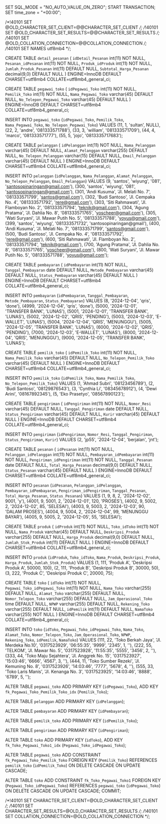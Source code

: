 SET SQL_MODE = "NO_AUTO_VALUE_ON_ZERO";
START TRANSACTION;
SET time_zone = "+00:00";

/*!40101 SET @OLD_CHARACTER_SET_CLIENT=@@CHARACTER_SET_CLIENT */;
/*!40101 SET @OLD_CHARACTER_SET_RESULTS=@@CHARACTER_SET_RESULTS */;
/*!40101 SET @OLD_COLLATION_CONNECTION=@@COLLATION_CONNECTION */;
/*!40101 SET NAMES utf8mb4 */;

CREATE TABLE `detail_pesanan` (
  `idDetail_Pesanan` int(11) NOT NULL,
  `Pesanan_idPesanan` int(11) NOT NULL,
  `Produk_idProduk` int(11) NOT NULL,
  `Jumlah_Produk_Pesanan` int(11) DEFAULT NULL,
  `Subtotal_Harga_Pesanan` decimal(9,0) DEFAULT NULL
) ENGINE=InnoDB DEFAULT CHARSET=utf8mb4 COLLATE=utf8mb4_general_ci;

CREATE TABLE `pegawai_toko` (
  `idPegawai_Toko` int(11) NOT NULL,
  `Pemilik_Toko` int(11) NOT NULL,
  `Nama_Pegawai_Toko` varchar(45) DEFAULT NULL,
  `No_Telepon_Pegawai_Toko` varchar(45) DEFAULT NULL
) ENGINE=InnoDB DEFAULT CHARSET=utf8mb4 COLLATE=utf8mb4_general_ci;

INSERT INTO `pegawai_toko` (`idPegawai_Toko`, `Pemilik_Toko`, `Nama_Pegawai_Toko`, `No_Telepon_Pegawai_Toko`) VALUES
(11, 1, 'sultan', NULL),
(22, 2, 'andre', '081333571788'),
(33, 3, 'william', '081333571709'),
(44, 4, 'marco', '081333571777'),
(55, 5, 'jojo', '0813335717683');

CREATE TABLE `pelanggan` (
  `idPelanggan` int(11) NOT NULL,
  `Nama_Pelanggan` varchar(45) DEFAULT NULL,
  `Alamat_Pelanggan` varchar(255) DEFAULT NULL,
  `No_Telepon_Pelanggan` varchar(15) DEFAULT NULL,
  `Email_Pelanggan` varchar(45) DEFAULT NULL
) ENGINE=InnoDB DEFAULT CHARSET=utf8mb4 COLLATE=utf8mb4_general_ci;

INSERT INTO `pelanggan` (`idPelanggan`, `Nama_Pelanggan`, `Alamat_Pelanggan`, `No_Telepon_Pelanggan`, `Email_Pelanggan`) VALUES
(9, 'santos', 'wiyung', '081', 'santosopinaringan@gmail.com'),
(300, 'santos', 'wiyung', '081', 'santosopinaringan@gmail.com'),
(301, 'Andi Kusuma', 'Jl. Melati No. 7', '081333571799', 'santos@gmail.com'),
(302, 'Budi Santoso', 'Jl. Cempaka No. 4', '081333571792', 'rere@gmail.com'),
(303, 'Siti Rahmawati', 'Jl. Flamboyan No. 2', '081333571794', 'teknik@gmail.com'),
(304, 'Agung Pratama', 'Jl. Dahlia No. 8', '081333571765', 'yoscheer@gmail.com'),
(305, 'Wati Suryani', 'Jl. Mawar Putih No. 5', '081333571788', 'yoyus@gmail.com'),
(399, 'santos', 'wiyung', '081333571732', 'santosopinaringan@gmail'),
(400, 'Andi Kusuma', 'Jl. Melati No. 7', '081333571799', 'santos@gmail.com'),
(500, 'Budi Santoso', 'Jl. Cempaka No. 4', '081333571792', 'rere@gmail.com'),
(600, 'Siti Rahmawati', 'Jl. Flamboyan No. 2', '081333571794', 'teknik@gmail.com'),
(700, 'Agung Pratama', 'Jl. Dahlia No. 8', '081333571765', 'yoscheer@gmail.com'),
(800, 'Wati Suryani', 'Jl. Mawar Putih No. 5', '081333571788', 'yoyus@gmail.com');

CREATE TABLE `pembayaran` (
  `idPembayaran` int(11) NOT NULL,
  `Tanggal_Pembayaran` date DEFAULT NULL,
  `Metode_Pembayaran` varchar(45) DEFAULT NULL,
  `Status_Pembayaran` varchar(45) DEFAULT NULL
) ENGINE=InnoDB DEFAULT CHARSET=utf8mb4 COLLATE=utf8mb4_general_ci;

INSERT INTO `pembayaran` (`idPembayaran`, `Tanggal_Pembayaran`, `Metode_Pembayaran`, `Status_Pembayaran`) VALUES
(8, '2024-12-04', 'qris', 'done'),
(4999, '2024-12-04', 'qris', 'done'),
(5000, '2024-12-01', 'TRANSFER BANK', 'LUNAS'),
(5001, '2024-12-01', 'TRANSFER BANK', 'LUNAS'),
(5002, '2024-12-02', 'QRIS', 'PENDING'),
(5003, '2024-12-03', 'E-WALLET', 'LUNAS'),
(5004, '2024-12-04', 'QRIS', 'MENUNGGU'),
(5005, '2024-12-05', 'TRANSFER BANK', 'LUNAS'),
(6000, '2024-12-02', 'QRIS', 'PENDING'),
(7000, '2024-12-03', 'E-WALLET', 'LUNAS'),
(8000, '2024-12-04', 'QRIS', 'MENUNGGU'),
(9000, '2024-12-05', 'TRANSFER BANK', 'LUNAS');

CREATE TABLE `pemilik_toko` (
  `idPemilik_Toko` int(11) NOT NULL,
  `Nama_Pemilik_Toko` varchar(45) DEFAULT NULL,
  `No_Telepon_Pemilik_Toko` varchar(45) DEFAULT NULL
) ENGINE=InnoDB DEFAULT CHARSET=utf8mb4 COLLATE=utf8mb4_general_ci;

INSERT INTO `pemilik_toko` (`idPemilik_Toko`, `Nama_Pemilik_Toko`, `No_Telepon_Pemilik_Toko`) VALUES
(1, 'Ahmad Subri', '08123456789'),
(2, 'Budi Santoso', '08129876543'),
(3, 'Cynthia Li', '08345678912'),
(4, 'Dewi Arini', '08167892345'),
(5, 'Eko Prasetyo', '08567890123');

CREATE TABLE `pengiriman` (
  `idPengiriman` int(11) NOT NULL,
  `Nomor_Resi` varchar(45) DEFAULT NULL,
  `Tanggal_Pengiriman` date DEFAULT NULL,
  `Status_Pengiriman` varchar(45) DEFAULT NULL,
  `Kurir` varchar(45) DEFAULT NULL
) ENGINE=InnoDB DEFAULT CHARSET=utf8mb4 COLLATE=utf8mb4_general_ci;

INSERT INTO `pengiriman` (`idPengiriman`, `Nomor_Resi`, `Tanggal_Pengiriman`, `Status_Pengiriman`, `Kurir`) VALUES
(2, 'jp55', '2024-12-04', 'berjalan', 'jnt');

CREATE TABLE `pesanan` (
  `idPesanan` int(11) NOT NULL,
  `Pelanggan_idPelanggan` int(11) NOT NULL,
  `Pembayaran_idPembayaran` int(11) NOT NULL,
  `Pengiriman_idPengiriman` int(11) NOT NULL,
  `Tanggal_Pesanan` date DEFAULT NULL,
  `Total_Harga_Pesanan` decimal(9,0) DEFAULT NULL,
  `Status_Pesanan` varchar(45) DEFAULT NULL
) ENGINE=InnoDB DEFAULT CHARSET=utf8mb4 COLLATE=utf8mb4_general_ci;

INSERT INTO `pesanan` (`idPesanan`, `Pelanggan_idPelanggan`, `Pembayaran_idPembayaran`, `Pengiriman_idPengiriman`, `Tanggal_Pesanan`, `Total_Harga_Pesanan`, `Status_Pesanan`) VALUES
(1, 9, 8, 2, '2024-12-02', 9001, 'y'),
(4001, 9, 5001, 2, '2024-12-01', 120, 'PROSES'),
(4002, 9, 5002, 2, '2024-12-02', 85, 'SELESAI'),
(4003, 9, 5003, 2, '2024-12-03', 90, 'DALAM PROSES'),
(4004, 9, 5004, 2, '2024-12-04', 99, 'MENUNGGU BAYAR'),
(4005, 9, 5005, 2, '2024-12-05', 55, 'SELESAI');

CREATE TABLE `produk` (
  `idProduk` int(11) NOT NULL,
  `Toko_idToko` int(11) NOT NULL,
  `Nama_Produk` varchar(45) DEFAULT NULL,
  `Deskripsi_Produk` varchar(255) DEFAULT NULL,
  `Harga_Produk` decimal(9,0) DEFAULT NULL,
  `Jumlah_Stok_Produk` int(11) DEFAULT NULL
) ENGINE=InnoDB DEFAULT CHARSET=utf8mb4 COLLATE=utf8mb4_general_ci;

INSERT INTO `produk` (`idProduk`, `Toko_idToko`, `Nama_Produk`, `Deskripsi_Produk`, `Harga_Produk`, `Jumlah_Stok_Produk`) VALUES
(1, 111, 'Produk A', 'Deskripsi Produk A', 50000, 100),
(2, 111, 'Produk B', 'Deskripsi Produk B', 30000, 50),
(3, 222, 'Produk C', 'Deskripsi Produk C', 20000, 75);

CREATE TABLE `toko` (
  `idToko` int(11) NOT NULL,
  `Pegawai_Toko_idPegawai_Toko` int(11) NOT NULL,
  `Nama_Toko` varchar(255) DEFAULT NULL,
  `Alamat_Toko` varchar(255) DEFAULT NULL,
  `Nomor_Telepon_Toko` varchar(255) DEFAULT NULL,
  `Jam_Operasional_Toko` time DEFAULT NULL,
  `NPWP` varchar(255) DEFAULT NULL,
  `Rekening_Toko` varchar(255) DEFAULT NULL,
  `idPemilik` int(11) DEFAULT NULL,
  `NamaToko` varchar(255) NOT NULL
) ENGINE=InnoDB DEFAULT CHARSET=utf8mb4 COLLATE=utf8mb4_general_ci;

INSERT INTO `toko` (`idToko`, `Pegawai_Toko_idPegawai_Toko`, `Nama_Toko`, `Alamat_Toko`, `Nomor_Telepon_Toko`, `Jam_Operasional_Toko`, `NPWP`, `Rekening_Toko`, `idPemilik`, `NamaToko`) VALUES
(111, 22, 'Toko Berkah Jaya', 'Jl. Merdeka No.10', '0317523929', '06:55:35', '9999', '2345', 1, ''),
(222, 55, 'TELKOM', 'Jl. Mawar No. 5', '0317523928', '11:55:35', '5555', '3456', 2, ''),
(333, 44, 'Toko Maju Sejahtera', 'Jl. Anggrek No. 15', '0317523927', '15:03:46', '6666', '4567', 3, ''),
(444, 11, 'Toko Sumber Rezeki', 'Jl. Kemuning No. 8', '0317523926', '14:03:46', '7777', '5678', 4, ''),
(555, 33, 'Toko Laris Manis', 'Jl. Kenanga No. 3', '0317523925', '14:03:46', '8888', '6789', 5, '');

ALTER TABLE `pegawai_toko`
  ADD PRIMARY KEY (`idPegawai_Toko`),
  ADD KEY `fk_Pegawai_Toko_Pemilik_Toko_idx` (`Pemilik_Toko`);

ALTER TABLE `pelanggan`
  ADD PRIMARY KEY (`idPelanggan`);

ALTER TABLE `pembayaran`
  ADD PRIMARY KEY (`idPembayaran`);

ALTER TABLE `pemilik_toko`
  ADD PRIMARY KEY (`idPemilik_Toko`);

ALTER TABLE `pengiriman`
  ADD PRIMARY KEY (`idPengiriman`);

ALTER TABLE `toko`
  ADD PRIMARY KEY (`idToko`),
  ADD KEY `fk_Toko_Pegawai_Toko1_idx` (`Pegawai_Toko_idPegawai_Toko`);

ALTER TABLE `pegawai_toko`
  ADD CONSTRAINT `fk_Pegawai_Toko_Pemilik_Toko` FOREIGN KEY (`Pemilik_Toko`) REFERENCES `pemilik_toko` (`idPemilik_Toko`) ON DELETE CASCADE ON UPDATE CASCADE;

ALTER TABLE `toko`
  ADD CONSTRAINT `fk_Toko_Pegawai_Toko1` FOREIGN KEY (`Pegawai_Toko_idPegawai_Toko`) REFERENCES `pegawai_toko` (`idPegawai_Toko`) ON DELETE CASCADE ON UPDATE CASCADE;
COMMIT;

/*!40101 SET CHARACTER_SET_CLIENT=@OLD_CHARACTER_SET_CLIENT */;
/*!40101 SET CHARACTER_SET_RESULTS=@OLD_CHARACTER_SET_RESULTS */;
/*!40101 SET COLLATION_CONNECTION=@OLD_COLLATION_CONNECTION */;
